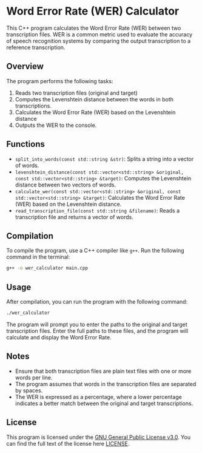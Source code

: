 # Word Error Rate (WER) Calculator

This C++ program calculates the Word Error Rate (WER) between two transcription files. WER is a common metric used to evaluate the accuracy of speech recognition systems by comparing the output transcription to a reference transcription.

## Overview

The program performs the following tasks:
1. Reads two transcription files (original and target)
2. Computes the Levenshtein distance between the words in both transcriptions.
3. Calculates the Word Error Rate (WER) based on the Levenshtein distance
4. Outputs the WER to the console.

## Functions

- `split_into_words(const std::string &str)`: Splits a string into a vector of words.
- `levenshtein_distance(const std::vector<std::string> &original, const std::vector<std::string> &target)`: Computes the Levenshtein distance between two vectors of words.
- `calculate_wer(const std::vector<std::string> &original, const std::vector<std::string> &target)`: Calculates the Word Error Rate (WER) based on the Levenshtein distance.
- `read_transcription_file(const std::string &filename)`: Reads a transcription file and returns a vector of words.

## Compilation

To compile the program, use a C++ compiler like `g++`. Run the following command in the terminal:

```bash
g++ -o wer_calculator main.cpp
```

## Usage

After compilation, you can run the program with the following command:

```bash
./wer_calculator
```

The program will prompt you to enter the paths to the original and target transcription files. Enter the full paths to these files, and the program will calculate and display the Word Error Rate.

## Notes

- Ensure that both transcription files are plain text files with one or more words per line.
- The program assumes that words in the transcription files are separated by spaces.
- The WER is expressed as a percentage, where a lower percentage indicates a better match between the original and target transcriptions.

## License

This program is licensed under the [GNU General Public License v3.0](../LICENSE). You can find the full text of the license here [LICENSE](../LICENSE).